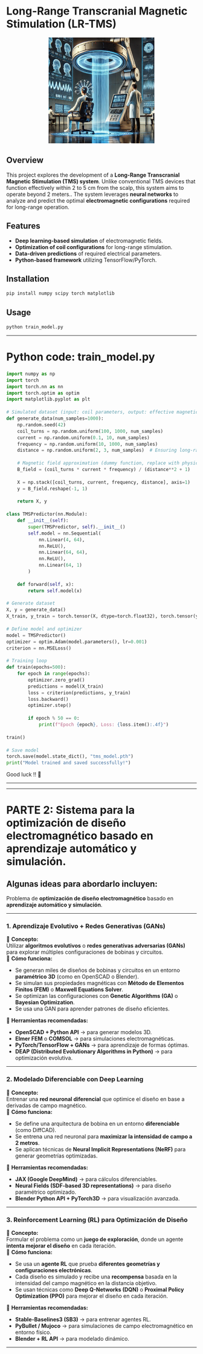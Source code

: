 # Long-Range Transcranial Magnetic Stimulation (LR-TMS)


<p align="center">
  
<img src="Long-Range TMS.png" alt="Long-Range TMS" width="280"/>

</p>

## Overview
This project explores the development of a **Long-Range Transcranial Magnetic Stimulation (TMS) system**. Unlike conventional TMS devices that function effectively within 2 to 5 cm from the scalp, this system aims to operate beyond 2 meters.. The system leverages **neural networks** to analyze and predict the optimal **electromagnetic configurations** required for long-range operation.

## Features
- **Deep learning-based simulation** of electromagnetic fields.
- **Optimization of coil configurations** for long-range stimulation.
- **Data-driven predictions** of required electrical parameters.
- **Python-based framework** utilizing TensorFlow/PyTorch.

## Installation
```bash
pip install numpy scipy torch matplotlib
```

## Usage

```python
python train_model.py
```

---

# Python code: **train_model.py**

```python
import numpy as np
import torch
import torch.nn as nn
import torch.optim as optim
import matplotlib.pyplot as plt

# Simulated dataset (input: coil parameters, output: effective magnetic field at distance)
def generate_data(num_samples=1000):
    np.random.seed(42)
    coil_turns = np.random.uniform(100, 1000, num_samples)
    current = np.random.uniform(0.1, 10, num_samples)
    frequency = np.random.uniform(10, 1000, num_samples)
    distance = np.random.uniform(2, 3, num_samples)  # Ensuring long-range scenarios
    
    # Magnetic field approximation (dummy function, replace with physics-based model)
    B_field = (coil_turns * current * frequency) / (distance**2 + 1)
    
    X = np.stack([coil_turns, current, frequency, distance], axis=1)
    y = B_field.reshape(-1, 1)
    
    return X, y

class TMSPredictor(nn.Module):
    def __init__(self):
        super(TMSPredictor, self).__init__()
        self.model = nn.Sequential(
            nn.Linear(4, 64),
            nn.ReLU(),
            nn.Linear(64, 64),
            nn.ReLU(),
            nn.Linear(64, 1)
        )
    
    def forward(self, x):
        return self.model(x)

# Generate dataset
X, y = generate_data()
X_train, y_train = torch.tensor(X, dtype=torch.float32), torch.tensor(y, dtype=torch.float32)

# Define model and optimizer
model = TMSPredictor()
optimizer = optim.Adam(model.parameters(), lr=0.001)
criterion = nn.MSELoss()

# Training loop
def train(epochs=500):
    for epoch in range(epochs):
        optimizer.zero_grad()
        predictions = model(X_train)
        loss = criterion(predictions, y_train)
        loss.backward()
        optimizer.step()
        
        if epoch % 50 == 0:
            print(f"Epoch {epoch}, Loss: {loss.item():.4f}")

train()

# Save model
torch.save(model.state_dict(), "tms_model.pth")
print("Model trained and saved successfully!")

```

Good luck !! 🚀

---
---


# PARTE 2: Sistema para la optimización de diseño electromagnético basado en aprendizaje automático y simulación. 

## Algunas ideas para abordarlo incluyen:
Problema de **optimización de diseño electromagnético** basado en **aprendizaje automático y simulación**.


---

### **1. Aprendizaje Evolutivo + Redes Generativas (GANs)**
📌 **Concepto:**  
Utilizar **algoritmos evolutivos** o **redes generativas adversarias (GANs)** para explorar múltiples configuraciones de bobinas y circuitos.  
📌 **Cómo funciona:**  
- Se generan miles de diseños de bobinas y circuitos en un entorno **paramétrico 3D** (como en OpenSCAD o Blender).  
- Se simulan sus propiedades magnéticas con **Método de Elementos Finitos (FEM)** o **Maxwell Equations Solver**.  
- Se optimizan las configuraciones con **Genetic Algorithms (GA)** o **Bayesian Optimization**.  
- Se usa una GAN para aprender patrones de diseño eficientes.  

📌 **Herramientas recomendadas:**  
- **OpenSCAD + Python API** → para generar modelos 3D.  
- **Elmer FEM** o **COMSOL** → para simulaciones electromagnéticas.  
- **PyTorch/TensorFlow + GANs** → para aprendizaje de formas óptimas.  
- **DEAP (Distributed Evolutionary Algorithms in Python)** → para optimización evolutiva.  

---

### **2. Modelado Diferenciable con Deep Learning**  
📌 **Concepto:**  
Entrenar una **red neuronal diferencial** que optimice el diseño en base a derivadas de campo magnético.  
📌 **Cómo funciona:**  
- Se define una arquitectura de bobina en un entorno **diferenciable** (como DiffCAD).  
- Se entrena una red neuronal para **maximizar la intensidad de campo a 2 metros**.  
- Se aplican técnicas de **Neural Implicit Representations (NeRF)** para generar geometrías optimizadas.  

📌 **Herramientas recomendadas:**  
- **JAX (Google DeepMind)** → para cálculos diferenciables.  
- **Neural Fields (SDF-based 3D representations)** → para diseño paramétrico optimizado.  
- **Blender Python API + PyTorch3D** → para visualización avanzada.  

---

### **3. Reinforcement Learning (RL) para Optimización de Diseño**  
📌 **Concepto:**  
Formular el problema como un **juego de exploración**, donde un agente **intenta mejorar el diseño** en cada iteración.  
📌 **Cómo funciona:**  
- Se usa un **agente RL** que prueba **diferentes geometrías y configuraciones electrónicas**.  
- Cada diseño es simulado y recibe una **recompensa** basada en la intensidad del campo magnético en la distancia objetivo.  
- Se usan técnicas como **Deep Q-Networks (DQN)** o **Proximal Policy Optimization (PPO)** para mejorar el diseño en cada iteración.  

📌 **Herramientas recomendadas:**  
- **Stable-Baselines3 (SB3)** → para entrenar agentes RL.  
- **PyBullet / Mujoco** → para simulaciones de campo electromagnético en entorno físico.  
- **Blender + RL API** → para modelado dinámico.  

---

